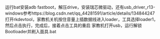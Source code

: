 运行bat安装adb fastboot，解压drive，安装瑞芯微驱动，还有usb_driver_r13-windows参考https://blog.csdn.net/qq_44281591/article/details/134844247
打开rkdevtool，家教机关机按住音量上插数据线进入loader，工具选择loader1，然后点击执行，完成后，接着点击工具的重启
家教机打开usb，运行解锁Bootloader并刷入面具.bat
